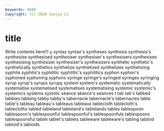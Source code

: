 ```yaml
---
Keywords: 9688
Copyright: (C) 2020 Junjie Li
---
```


# title

Write contents here!!!
y 
syntax
syntax's 
syntheses 
synthesis 
synthesis's 
synthesise 
synthesised 
synthesiser 
synthesiser's 
synthesisers 
synthesises
synthesising 
synthesizer 
synthesizer's 
synthesizers 
synthetic 
synthetic's 
synthetically 
synthetics 
synthetize 
synthetized
synthetizes 
synthetizing 
syphilis 
syphilis's 
syphilitic 
syphilitic's 
syphilitics 
syphon 
syphon's 
syphoned
syphoning 
syphons 
syringe 
syringe's 
syringed 
syringes 
syringing 
syrup 
syrup's 
syrups
syrupy 
system 
system's 
systematic 
systematically 
systematise 
systematised 
systematises 
systematising 
systemic
systemic's 
systemics 
systems 
systolic 
séance 
séance's 
séances 
t 
tab 
tab's
tabbed 
tabbies 
tabbing 
tabby 
tabby's 
tabernacle 
tabernacle's 
tabernacles 
table 
table's
tableau 
tableau's 
tableaus 
tableaux 
tablecloth 
tablecloth's 
tablecloths 
tabled 
tableland 
tableland's
tablelands 
tables 
tablespoon 
tablespoon's 
tablespoonful 
tablespoonful's 
tablespoonfuls 
tablespoons 
tablespoonsful 
tablet
tablet's 
tablets 
tableware 
tableware's 
tabling 
tabloid 
tabloid's 
tabloids 
